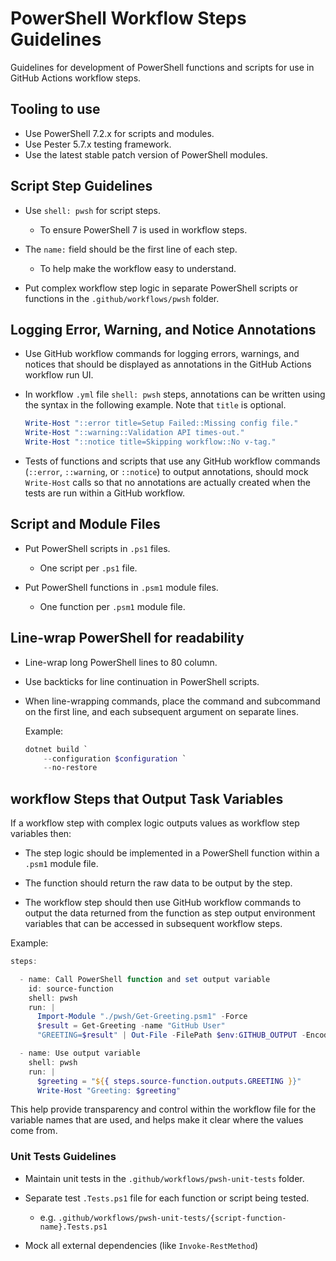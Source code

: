 # PowerShell Workflow Steps Guidelines

Guidelines for development of PowerShell functions and scripts
for use in GitHub Actions workflow steps.

## Tooling to use

- Use PowerShell 7.2.x for scripts and modules.
- Use Pester 5.7.x testing framework.
- Use the latest stable patch version of PowerShell modules.

## Script Step Guidelines

- Use `shell: pwsh` for script steps.
  - To ensure PowerShell 7 is used in workflow steps.

- The `name:` field should be the first line of each step.
  - To help make the workflow easy to understand.

- Put complex workflow step logic in separate PowerShell scripts or functions
  in the `.github/workflows/pwsh` folder.

## Logging Error, Warning, and Notice Annotations

- Use GitHub workflow commands for logging errors, warnings, and notices that should be displayed as annotations in the GitHub Actions workflow run UI.

- In workflow `.yml` file `shell: pwsh` steps, annotations can be written using the syntax in the following example. Note that `title` is optional.
  ```powershell
  Write-Host "::error title=Setup Failed::Missing config file."
  Write-Host "::warning::Validation API times-out."
  Write-Host "::notice title=Skipping workflow::No v-tag."
  ```

- Tests of functions and scripts that use any GitHub workflow commands (`::error`, `::warning`, or `::notice`) to output annotations, should mock `Write-Host` calls so that no annotations are actually created when the tests are run within a GitHub workflow.

## Script and Module Files

- Put PowerShell scripts in `.ps1` files.
  - One script per `.ps1` file.

- Put PowerShell functions in `.psm1` module files.
  - One function per `.psm1` module file.

## Line-wrap PowerShell for readability

- Line-wrap long PowerShell lines to 80 column.

- Use backticks for line continuation in PowerShell scripts.

 - When line-wrapping commands, place the command and subcommand on the first line, and each subsequent argument on separate lines.

   Example:
   ```PowerShell
   dotnet build `
       --configuration $configuration `
       --no-restore
   ```

## workflow Steps that Output Task Variables

 If a workflow step with complex logic outputs values as workflow step variables then:

- The step logic should be implemented in a PowerShell function within a
  `.psm1` module file.

- The function should return the raw data to be output by the step.

- The workflow step should then use GitHub workflow commands to output the data returned from the function as step output environment variables that can be accessed in subsequent workflow steps.

Example:
```PowerShell
steps:

  - name: Call PowerShell function and set output variable
    id: source-function
    shell: pwsh
    run: |
      Import-Module "./pwsh/Get-Greeting.psm1" -Force
      $result = Get-Greeting -name "GitHub User"
      "GREETING=$result" | Out-File -FilePath $env:GITHUB_OUTPUT -Encoding utf8 -Append

  - name: Use output variable
    shell: pwsh
    run: |
      $greeting = "${{ steps.source-function.outputs.GREETING }}"
      Write-Host "Greeting: $greeting"
```

This help provide transparency and control within the workflow file for the variable names that are used, and helps make it clear where the values come from.

### Unit Tests Guidelines

- Maintain unit tests in the `.github/workflows/pwsh-unit-tests` folder.

- Separate test `.Tests.ps1` file for each function or script being tested.
  - e.g. `.github/workflows/pwsh-unit-tests/{script-function-name}.Tests.ps1`

- Mock all external dependencies (like `Invoke-RestMethod`)
